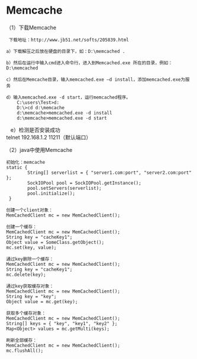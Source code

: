 # Memcache
（1）下载Memcache

     下载地址：http://www.jb51.net/softs/205839.html
     
    a）下载解压之后放在硬盘的目录下，如：D:\memcached . 
    
    b）然后在运行中输入cmd进入命令行，进入到Memcached.exe 所在的目录，例如：D:\memcached
    
    c）然后在Memcache目录，输入memcached.exe –d install，添加memcached.exe为服务
    
    d）输入memcached.exe -d start，运行memcached程序。
        C:\users\Test>d:
        D:\>cd d:\memcache
        d:\memcache>memcached.exe -d install
        d:\memcache>memcached.exe -d start
        
    e）检测是否安装成功  
        telnet 192.168.1.2 11211（默认端口）
       
（2）java中使用Memcache

    初始化：memcache 
    static {  
            String[] serverlist = { "server1.com:port", "server2.com:port" };  
            SockIOPool pool = SockIOPool.getInstance();  
            pool.setServers(serverlist);  
            pool.initialize();  
     }  

    创建一个client对象： 
    MemCachedClient mc = new MemCachedClient();  

    创建一个缓存： 
    MemCachedClient mc = new MemCachedClient();  
    String key = "cacheKey1";  
    Object value = SomeClass.getObject();  
    mc.set(key, value);  

    通过key删除一个缓存： 
    MemCachedClient mc = new MemCachedClient();  
    String key = "cacheKey1";  
    mc.delete(key);  

    通过key获取缓存对象： 
    MemCachedClient mc = new MemCachedClient();  
    String key = "key";  
    Object value = mc.get(key);  

    获取多个缓存对象： 
    MemCachedClient mc = new MemCachedClient();  
    String[] keys = { "key", "key1", "key2" };  
    Map<Object> values = mc.getMulti(keys);  

    刷新全部缓存： 
    MemCachedClient mc = new MemCachedClient();  
    mc.flushAll(); 

